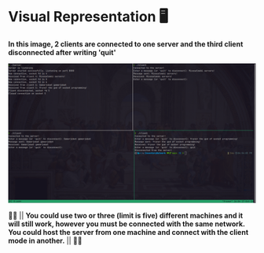 # Visual Representation 🖥️

**In this image, 2 clients are connected to one server and the third client disconnected after writing 'quit'**

![Project Screenshot](images/VisualRep.png)

👨‍💻 || **You could use two or three (limit is five) different machines and it will still work, however you must be connected with the same network. You could host the server from one machine and connect with the client mode in another.** || 👨‍💻
